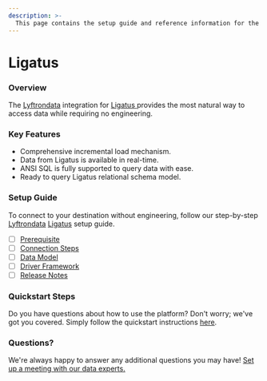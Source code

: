 ```yaml
---
description: >-
  This page contains the setup guide and reference information for the Ligatus source connector.
---
```


# Ligatus

### Overview

The [Lyftrondata](https://www.lyftrondata.com/) integration for [Ligatus](https://www.lyftrondata.com/integration/ligatus/)[ ](https://www.lyftrondata.com/integration/ligatus/)provides the most natural way to access data while requiring no engineering.

### Key Features

* Comprehensive incremental load mechanism.
* Data from Ligatus is available in real-time.&#x20;
* ANSI SQL is fully supported to query data with ease.
* Ready to query Ligatus relational schema model.

### Setup Guide

To connect to your destination without engineering, follow our step-by-step [Lyftrondata](https://www.lyftrondata.com/)  [Ligatus](https://www.lyftrondata.com/integration/ligatus/) setup guide.

* [ ] [Prerequisite](../../marketing-analytics/ligatus/prerequisite.md)
* [ ] [Connection Steps](../../marketing-analytics/ligatus/connection-steps.md)
* [ ] [Data Model](../../marketing-analytics/ligatus/data-model/)
* [ ] [Driver Framework](../../marketing-analytics/ligatus/driver-framework/)
* [ ] [Release Notes](../../marketing-analytics/ligatus/release-notes.md)

### Quickstart Steps

Do you have questions about how to use the platform? Don't worry; we've got you covered. Simply follow the quickstart instructions [here](../../../quickstart-steps.md).

### Questions? <a href="#questions" id="questions"></a>

We're always happy to answer any additional questions you may have! [Set up a meeting with our data experts.](https://www.lyftrondata.com/book-a-meeting/)

